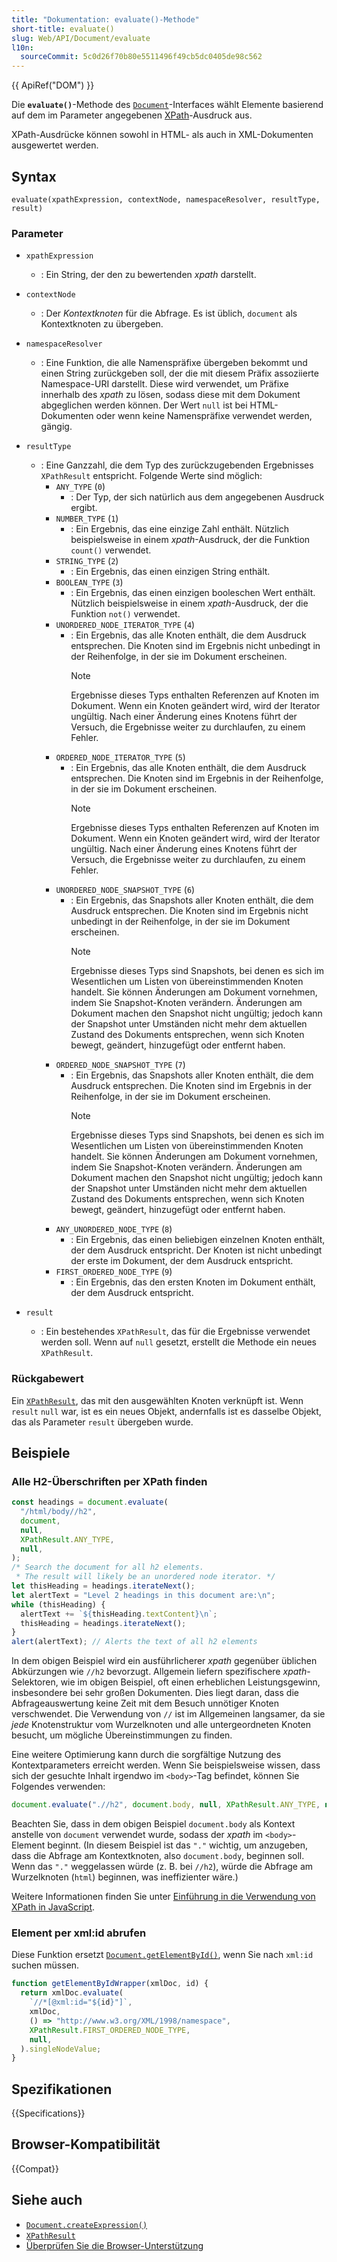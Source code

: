 ```yaml
---
title: "Dokumentation: evaluate()-Methode"
short-title: evaluate()
slug: Web/API/Document/evaluate
l10n:
  sourceCommit: 5c0d26f70b80e5511496f49cb5dc0405de98c562
---
```


{{ ApiRef("DOM") }}

Die **`evaluate()`**-Methode des [`Document`](/de/docs/Web/API/Document)-Interfaces wählt Elemente basierend auf dem im Parameter angegebenen [XPath](/de/docs/Web/XML/XPath)-Ausdruck aus.

XPath-Ausdrücke können sowohl in HTML- als auch in XML-Dokumenten ausgewertet werden.

## Syntax

```js-nolint
evaluate(xpathExpression, contextNode, namespaceResolver, resultType, result)
```

### Parameter

- `xpathExpression`
  - : Ein String, der den zu bewertenden _xpath_ darstellt.
- `contextNode`
  - : Der _Kontextknoten_ für die Abfrage.
    Es ist üblich, `document` als Kontextknoten zu übergeben.
- `namespaceResolver`
  - : Eine Funktion, die alle Namenspräfixe übergeben bekommt und einen String zurückgeben soll, der die mit diesem Präfix assoziierte Namespace-URI darstellt. Diese wird verwendet, um Präfixe innerhalb des _xpath_ zu lösen, sodass diese mit dem Dokument abgeglichen werden können. Der Wert `null` ist bei HTML-Dokumenten oder wenn keine Namenspräfixe verwendet werden, gängig.
- `resultType`

  - : Eine Ganzzahl, die dem Typ des zurückzugebenden Ergebnisses `XPathResult` entspricht.
    Folgende Werte sind möglich:
    - `ANY_TYPE` (`0`)
      - : Der Typ, der sich natürlich aus dem angegebenen Ausdruck ergibt.
    - `NUMBER_TYPE` (`1`)
      - : Ein Ergebnis, das eine einzige Zahl enthält. Nützlich beispielsweise in einem _xpath_-Ausdruck, der die Funktion `count()` verwendet.
    - `STRING_TYPE` (`2`)
      - : Ein Ergebnis, das einen einzigen String enthält.
    - `BOOLEAN_TYPE` (`3`)
      - : Ein Ergebnis, das einen einzigen booleschen Wert enthält. Nützlich beispielsweise in einem _xpath_-Ausdruck, der die Funktion `not()` verwendet.
    - `UNORDERED_NODE_ITERATOR_TYPE` (`4`)
      - : Ein Ergebnis, das alle Knoten enthält, die dem Ausdruck entsprechen. Die Knoten sind im Ergebnis nicht unbedingt in der Reihenfolge, in der sie im Dokument erscheinen.
        > [!NOTE]
        > Ergebnisse dieses Typs enthalten Referenzen auf Knoten im Dokument.
        > Wenn ein Knoten geändert wird, wird der Iterator ungültig.
        > Nach einer Änderung eines Knotens führt der Versuch, die Ergebnisse weiter zu durchlaufen, zu einem Fehler.
    - `ORDERED_NODE_ITERATOR_TYPE` (`5`)
      - : Ein Ergebnis, das alle Knoten enthält, die dem Ausdruck entsprechen. Die Knoten sind im Ergebnis in der Reihenfolge, in der sie im Dokument erscheinen.
        > [!NOTE]
        > Ergebnisse dieses Typs enthalten Referenzen auf Knoten im Dokument.
        > Wenn ein Knoten geändert wird, wird der Iterator ungültig.
        > Nach einer Änderung eines Knotens führt der Versuch, die Ergebnisse weiter zu durchlaufen, zu einem Fehler.
    - `UNORDERED_NODE_SNAPSHOT_TYPE` (`6`)
      - : Ein Ergebnis, das Snapshots aller Knoten enthält, die dem Ausdruck entsprechen. Die Knoten sind im Ergebnis nicht unbedingt in der Reihenfolge, in der sie im Dokument erscheinen.
        > [!NOTE]
        > Ergebnisse dieses Typs sind Snapshots, bei denen es sich im Wesentlichen um Listen von übereinstimmenden Knoten handelt.
        > Sie können Änderungen am Dokument vornehmen, indem Sie Snapshot-Knoten verändern.
        > Änderungen am Dokument machen den Snapshot nicht ungültig;
        > jedoch kann der Snapshot unter Umständen nicht mehr dem aktuellen Zustand des Dokuments entsprechen, wenn sich Knoten bewegt, geändert, hinzugefügt oder entfernt haben.
    - `ORDERED_NODE_SNAPSHOT_TYPE` (`7`)
      - : Ein Ergebnis, das Snapshots aller Knoten enthält, die dem Ausdruck entsprechen. Die Knoten sind im Ergebnis in der Reihenfolge, in der sie im Dokument erscheinen.
        > [!NOTE]
        > Ergebnisse dieses Typs sind Snapshots, bei denen es sich im Wesentlichen um Listen von übereinstimmenden Knoten handelt.
        > Sie können Änderungen am Dokument vornehmen, indem Sie Snapshot-Knoten verändern.
        > Änderungen am Dokument machen den Snapshot nicht ungültig;
        > jedoch kann der Snapshot unter Umständen nicht mehr dem aktuellen Zustand des Dokuments entsprechen, wenn sich Knoten bewegt, geändert, hinzugefügt oder entfernt haben.
    - `ANY_UNORDERED_NODE_TYPE` (`8`)
      - : Ein Ergebnis, das einen beliebigen einzelnen Knoten enthält, der dem Ausdruck entspricht. Der Knoten ist nicht unbedingt der erste im Dokument, der dem Ausdruck entspricht.
    - `FIRST_ORDERED_NODE_TYPE` (`9`)
      - : Ein Ergebnis, das den ersten Knoten im Dokument enthält, der dem Ausdruck entspricht.

- `result`
  - : Ein bestehendes `XPathResult`, das für die Ergebnisse verwendet werden soll. Wenn auf `null` gesetzt, erstellt die Methode ein neues `XPathResult`.

### Rückgabewert

Ein [`XPathResult`](/de/docs/Web/API/XPathResult), das mit den ausgewählten Knoten verknüpft ist. Wenn `result` `null` war, ist es ein neues Objekt, andernfalls ist es dasselbe Objekt, das als Parameter `result` übergeben wurde.

## Beispiele

### Alle H2-Überschriften per XPath finden

```js
const headings = document.evaluate(
  "/html/body//h2",
  document,
  null,
  XPathResult.ANY_TYPE,
  null,
);
/* Search the document for all h2 elements.
 * The result will likely be an unordered node iterator. */
let thisHeading = headings.iterateNext();
let alertText = "Level 2 headings in this document are:\n";
while (thisHeading) {
  alertText += `${thisHeading.textContent}\n`;
  thisHeading = headings.iterateNext();
}
alert(alertText); // Alerts the text of all h2 elements
```

In dem obigen Beispiel wird ein ausführlicherer _xpath_ gegenüber üblichen Abkürzungen wie `//h2` bevorzugt. Allgemein liefern spezifischere _xpath_-Selektoren, wie im obigen Beispiel, oft einen erheblichen Leistungsgewinn, insbesondere bei sehr großen Dokumenten. Dies liegt daran, dass die Abfrageauswertung keine Zeit mit dem Besuch unnötiger Knoten verschwendet. Die Verwendung von `//` ist im Allgemeinen langsamer, da sie _jede_ Knotenstruktur vom Wurzelknoten und alle untergeordneten Knoten besucht, um mögliche Übereinstimmungen zu finden.

Eine weitere Optimierung kann durch die sorgfältige Nutzung des Kontextparameters erreicht werden. Wenn Sie beispielsweise wissen, dass sich der gesuchte Inhalt irgendwo im `<body>`-Tag befindet, können Sie Folgendes verwenden:

```js
document.evaluate(".//h2", document.body, null, XPathResult.ANY_TYPE, null);
```

Beachten Sie, dass in dem obigen Beispiel `document.body` als Kontext anstelle von `document` verwendet wurde, sodass der _xpath_ im `<body>`-Element beginnt. (In diesem Beispiel ist das `"."` wichtig, um anzugeben, dass die Abfrage am Kontextknoten, also `document.body`, beginnen soll. Wenn das `"."` weggelassen würde (z. B. bei `//h2`), würde die Abfrage am Wurzelknoten (`html`) beginnen, was ineffizienter wäre.)

Weitere Informationen finden Sie unter [Einführung in die Verwendung von XPath in JavaScript](/de/docs/Web/XML/XPath/Guides/Introduction_to_using_XPath_in_JavaScript).

### Element per xml:id abrufen

Diese Funktion ersetzt [`Document.getElementById()`](/de/docs/Web/API/Document/getElementById), wenn Sie nach `xml:id` suchen müssen.

```js
function getElementByIdWrapper(xmlDoc, id) {
  return xmlDoc.evaluate(
    `//*[@xml:id="${id}"]`,
    xmlDoc,
    () => "http://www.w3.org/XML/1998/namespace",
    XPathResult.FIRST_ORDERED_NODE_TYPE,
    null,
  ).singleNodeValue;
}
```

## Spezifikationen

{{Specifications}}

## Browser-Kompatibilität

{{Compat}}

## Siehe auch

- [`Document.createExpression()`](/de/docs/Web/API/Document/createExpression)
- [`XPathResult`](/de/docs/Web/API/XPathResult)
- [Überprüfen Sie die Browser-Unterstützung](https://codepen.io/johan/full/DJoqaX)
